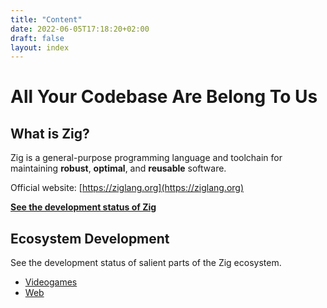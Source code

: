 ```yaml
---
title: "Content"
date: 2022-06-05T17:18:20+02:00
draft: false
layout: index
---
```


# All Your Codebase Are Belong To Us

## What is Zig?
Zig is a general-purpose programming language and toolchain
for maintaining **robust**, **optimal**, and **reusable** software.

Official website:
[https://ziglang.org](https://ziglang.org)

**[See the development status of Zig](/zig/)**

## Ecosystem Development
See the development status of salient parts of the Zig ecosystem.

- [Videogames](/gamedev/)
- [Web](/webdev/)
